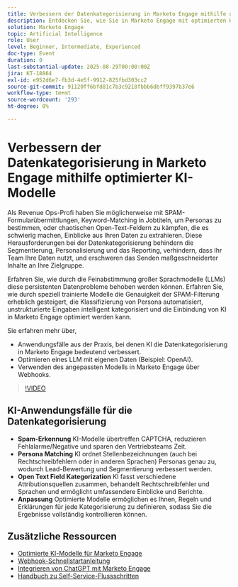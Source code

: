 ```yaml
---
title: Verbessern der Datenkategorisierung in Marketo Engage mithilfe optimierter KI-Modelle
description: Entdecken Sie, wie Sie in Marketo Engage mit optimierten KI-Modellen Spam erkennen, Auftragstitel mit Personas abgleichen und offene Textfelder mit Webhooks kategorisieren können.
solution: Marketo Engage
topic: Artificial Intelligence
role: User
level: Beginner, Intermediate, Experienced
doc-type: Event
duration: 0
last-substantial-update: 2025-08-29T00:00:00Z
jira: KT-18864
exl-id: e952d6e7-fb3d-4e5f-9912-825fbd303cc2
source-git-commit: 91120ff6bfd81c7b3c9218fbbb6dbff9397b37e6
workflow-type: tm+mt
source-wordcount: '293'
ht-degree: 0%

---
```


# Verbessern der Datenkategorisierung in Marketo Engage mithilfe optimierter KI-Modelle

Als Revenue Ops-Profi haben Sie möglicherweise mit SPAM-Formularübermittlungen, Keyword-Matching in Jobtiteln, um Personas zu bestimmen, oder chaotischen Open-Text-Feldern zu kämpfen, die es schwierig machen, Einblicke aus Ihren Daten zu extrahieren. Diese Herausforderungen bei der Datenkategorisierung behindern die Segmentierung, Personalisierung und das Reporting, verhindern, dass Ihr Team Ihre Daten nutzt, und erschweren das Senden maßgeschneiderter Inhalte an Ihre Zielgruppe.

Erfahren Sie, wie durch die Feinabstimmung großer Sprachmodelle (LLMs) diese persistenten Datenprobleme behoben werden können. Erfahren Sie, wie durch speziell trainierte Modelle die Genauigkeit der SPAM-Filterung erheblich gesteigert, die Klassifizierung von Persona automatisiert, unstrukturierte Eingaben intelligent kategorisiert und die Einbindung von KI in Marketo Engage optimiert werden kann.

Sie erfahren mehr über,

* Anwendungsfälle aus der Praxis, bei denen KI die Datenkategorisierung in Marketo Engage bedeutend verbessert.
* Optimieren eines LLM mit eigenen Daten (Beispiel: OpenAI).
* Verwenden des angepassten Modells in Marketo Engage über Webhooks.

>[!VIDEO](https://video.tv.adobe.com/v/3471388/?learn=on&enablevpops)

## KI-Anwendungsfälle für die Datenkategorisierung

* **Spam-Erkennung** KI-Modelle übertreffen CAPTCHA, reduzieren Fehlalarme/Negative und sparen den Vertriebsteams Zeit.
* **Persona Matching** KI ordnet Stellenbezeichnungen (auch bei Rechtschreibfehlern oder in anderen Sprachen) Personas genau zu, wodurch Lead-Bewertung und Segmentierung verbessert werden.
* **Open Text Field Kategorization** KI fasst verschiedene Attributionsquellen zusammen, behandelt Rechtschreibfehler und Sprachen und ermöglicht umfassendere Einblicke und Berichte.
* **Anpassung** Optimierte Modelle ermöglichen es Ihnen, Regeln und Erklärungen für jede Kategorisierung zu definieren, sodass Sie die Ergebnisse vollständig kontrollieren können.


## Zusätzliche Ressourcen

* [Optimierte KI-Modelle für Marketo Engage](https://nation.marketo.com/t5/champion-program-blogs/fine-tuned-ai-models-for-marketo/ba-p/357019)
* [Webhook-Schnellstartanleitung](https://nation.marketo.com/t5/champion-program-blogs/webhook-quick-start-guide/ba-p/345717#M2640)
* [Integrieren von ChatGPT mit Marketo Engage](https://nation.marketo.com/t5/champion-program-blogs/integrating-chatgpt-with-marketo/ba-p/346886)
* [Handbuch zu Self-Service-Flussschritten](https://nation.marketo.com/t5/champion-program-blogs/self-service-flow-steps-guide/ba-p/357008)
